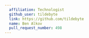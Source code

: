 ```yaml
---
  affiliation: Technologist
  github_user: tildebyte
  link: https://github.com/tildebyte
  name: Ben Alkov
  pull_request_number: 498
---
```

